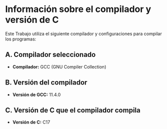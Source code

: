 # Información sobre el compilador y versión de C

Este Trabajo utiliza el siguiente compilador y configuraciones para compilar los programas:

## A. Compilador seleccionado
- **Compilador:** GCC (GNU Compiler Collection)

## B. Versión del compilador
- **Versión de GCC:** 11.4.0

## C. Versión de C que el compilador compila
- **Versión de C:** C17

